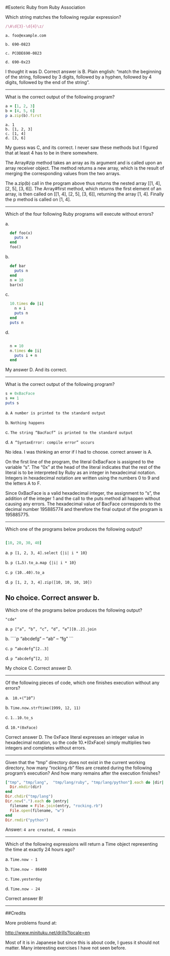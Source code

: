 
#Esoteric Ruby from Ruby Association

Which string matches the following regular expression?

```ruby
/\A\d{3}-\d{4}\z/
```

```
a. foo@example.com

b. 690-0823

c. PCODE690-0823

d. 690-0x23
```

I thought it was D. Correct answer is B.
Plain english: “match the beginning of the string, followed by 3 digits, followed by a hyphen, followed by 4 digits, followed by the end of the string”.

---

What is the correct output of the following program?

```ruby
a = [1, 2, 3]
b = [4, 5, 6]
p a.zip(b).first
```

```
a. 1
b. [1, 2, 3]
c. [1, 4]
d. [3, 6]
```

My guess was C, and its correct. I never saw these methods but I figured that at least 4 has to be in there somewhere. 

The Array#zip method takes an array as its argument and is called upon an array receiver object. The method returns a new array, which is the result of merging the corresponding values from the two arrays.

The a.zip(b) call in the program above thus returns the nested array [[1, 4], [2, 5], [3, 6]]. The Array#first method, which returns the first element of an array, is then called on [[1, 4], [2, 5], [3, 6]], returning the array [1, 4]. Finally the p method is called on [1, 4].


------

Which of the four following Ruby programs will execute without errors?

a.
```ruby
  def foo(x)
    puts x
  end
  foo()
```

b. 
```ruby 
  def bar
    puts n
  end
  n = 10
  bar(n)
````

c. 
```ruby
  10.times do |i|
    n = i
    puts n
  end
  puts n
```

d.
```ruby

  n = 10
  n.times do |i|
    puts i + n
  end
```

My answer D. And its correct. 

-----


What is the correct output of the following program?

```ruby
s = 0xBacFace
s += 1
puts s
```


a. ```A number is printed to the standard output```

b. ```Nothing happens```

c. ```The string “BacFacf” is printed to the standard output```

d. ```A “SyntaxError: compile error” occurs```


No idea. I was thinking an error if I had to choose. correct answer is A. 

On the first line of the program, the literal 0xBacFace is assigned to the variable “s”. The “0x” at the head of the literal indicates that the rest of the literal is to be interpreted by Ruby as an integer in hexadecimal notation. Integers in hexadecimal notation are written using the numbers 0 to 9 and the letters A to F.

Since 0xBacFace is a valid hexadecimal integer, the assignment to “s”, the addition of the integer 1 and the call to the puts method all happen without causing any errors. The hexadecimal value of BacFace corresponds to the decimal number 195885774 and therefore the final output of the program is 195885775.

-----


Which one of the programs below produces the following output?

```ruby

[10, 20, 30, 40]
```

a. ```p [1, 2, 3, 4].select {|i| i * 10}```


b. ```p (1…5).to_a.map {|i| i * 10}```


c. ```p (10..40).to_a```


d. ```p [1, 2, 3, 4].zip([10, 10, 10, 10])```


No choice. Correct answer b. 
-------
Which one of the programs below produces the following output?

```"cde" ```

a. ```p [“a”, “b”, “c”, “d”, “e”][0..2].join```

b. ````p “abcdefg” – “ab” – “fg” ```

c. ```p “abcdefg”[2..3]```

d. ```p “abcdefg”[2, 3]```


My choice C. Correct answer D. 

----


Of the following pieces of code, which one finishes execution without any errors?


a. ``` 10.+(“10”)```

b. ```Time.now.strftime(1999, 12, 11)```

c. ```1..10.to_s```

d. ```10.*(0xFace)```


Correct answer D. The 0xFace literal expresses an integer value in hexadecimal notation, so the code 10.*(0xFace)  simply multiplies two integers and completes without errors.

------

Given that the “tmp” directory does not exist in the current working directory, how many “rocking.rb” files are created during the following program’s execution? And how many remains after the execution finishes?

```ruby
["tmp", "tmp/lang",  "tmp/lang/ruby", "tmp/lang/python"].each do |dir|
  Dir.mkdir(dir)
end
Dir.chdir("tmp/lang")
Dir.new(".").each do |entry|
  filename = File.join(entry, "rocking.rb")
  File.open(filename, "w")
end
Dir.rmdir("python")

```

Answer: ```4 are created, 4 remain```

------

Which of the following expressions will return a Time object representing the time at exactly 24 hours ago?


a. ```Time.now - 1```

b. ```Time.now - 86400```

c. ```Time.yesterday```

d. ```Time.now - 24```


Correct answer B! 

------







##Credits

More problems found at:

http://www.minituku.net/drills?locale=en

Most of it is in Japanese but since this is about code, I guess it should not matter. Many interesting exercises I have not seen before. 